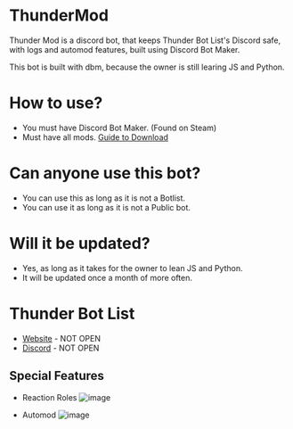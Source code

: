 # ThunderMod
Thunder Mod is a discord bot, that keeps Thunder Bot List's Discord safe, with logs and automod features, built using Discord Bot Maker.

This bot is built with dbm, because the owner is still learing JS and Python.

# How to use?
- You must have Discord Bot Maker. (Found on Steam)
- Must have all mods. [Guide to Download](https://github.com/dbm-network/mods#downloads)

# Can anyone use this bot?
- You can use this as long as it is not a Botlist.
- You can use it as long as it is not a Public bot.

# Will it be updated?
- Yes, as long as it takes for the owner to lean JS and Python.
- It will be updated once a month of more often.

# Thunder Bot List
- [Website]() - NOT OPEN
- [Discord]() - NOT OPEN

## Special Features
- Reaction Roles
![image](https://user-images.githubusercontent.com/61249452/126123603-b43a473a-7809-448a-ab68-b74003ece416.png)

- Automod
![image](https://user-images.githubusercontent.com/61249452/126123679-02525c2c-3d37-487a-87d3-0b23b86de30e.png)

